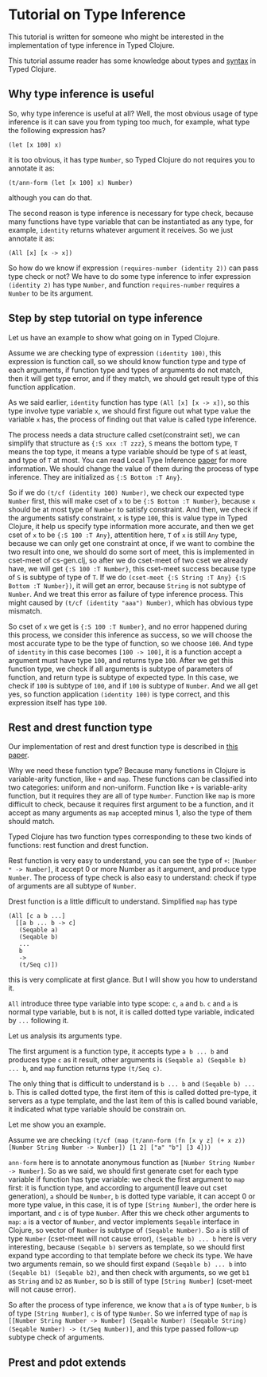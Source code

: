 # Tutorial on Type Inference

This tutorial is written for someone who might be interested in the
implementation of type inference in Typed Clojure.

This tutorial assume reader has some knowledge about types and
[syntax](https://github.com/clojure/core.typed/wiki/Types) in Typed Clojure.

## Why type inference is useful

So, why type inference is useful at all? Well, the most obvious usage of type
inference is it can save you from typing too much, for example, what type the
following expression has?

    (let [x 100] x)

it is too obvious, it has type `Number`, so Typed Clojure do not requires you
to annotate it as:

    (t/ann-form (let [x 100] x) Number)

although you can do that.

The second reason is type inference is necessary for type check, because many
functions have type variable that can be instantiated as any type, for example,
`identity` returns whatever argument it receives. So we just annotate it as:

    (All [x] [x -> x])

So how do we know if expression `(requires-number (identity 2))` can pass type
check or not? We have to do some type inference to infer expression
`(identity 2)` has type `Number`, and function `requires-number` requires a
`Number` to be its argument.

## Step by step tutorial on type inference

Let us have an example to show what going on in Typed Clojure.

Assume we are checking type of expression `(identity 100)`, this expression is
function call, so we should know function type and type of each arguments, if
function type and types of arguments do not match, then it will get type error,
and if they match, we should get result type of this function application.

As we said earlier, `identity` function has type `(All [x] [x -> x])`, so this
type involve type variable `x`, we should first figure out what type value the
variable `x` has, the process of finding out that value is called type
inference.

The process needs a data structure called cset(constraint set), we can
simplify that structure as `{:S xxx :T zzz}`, `S` means the bottom type, `T`
means the top type, it means a type variable should be type of `S` at least,
and type of `T` at most. You can read Local Type Inference
[paper](http://www.cis.upenn.edu/~bcpierce/papers/lti.pdf) for more
information. We should change the value of them during the process of type
inference. They are initialized as `{:S Bottom :T Any}`.

So if we do `(t/cf (identity 100) Number)`, we check our expected type `Number`
first, this will make cset of `x` to be `{:S Bottom :T Number}`, because `x`
should be at most type of `Number` to satisfy constraint. And then, we
check if the arguments satisfy constraint, `x` is type `100`, this is value
type in Typed Clojure, it help us specify type information more accurate, and
then we get cset of `x` to be `{:S 100 :T Any}`, attentition here, `T` of `x`
is still `Any` type, because we can only get one constraint at once, if we want
to combine the two result into one, we should do some sort of meet, this is
implemented in cset-meet of cs-gen.clj, so after we do cset-meet of two cset we
already have, we will get `{:S 100 :T Number}`, this cset-meet success because
type of `S` is subtype of type of `T`. If we do
`(cset-meet {:S String :T Any} {:S Bottom :T Number})`, it will get an error,
because `String` is not subtype of `Number`. And we treat this error as failure
of type inference process. This might caused by
`(t/cf (identity "aaa") Number)`, which has obvious type mismatch.

So cset of `x` we get is `{:S 100 :T Number}`, and no error happened during
this process, we consider this inference as success, so we will choose the most
accurate type to be the type of function, so we choose `100`. And type of
`identity` in this case becomes `[100 -> 100]`, it is a function accept a
argument must have type `100`, and returns type `100`. After we get this
function type, we check if all arguments is subtype of parameters of function,
and return type is subtype of expected type. In this case, we check if `100` is
subtype of `100`, and if `100` is subtype of `Number`. And we all get yes, so
function application `(identity 100)` is type correct, and this expression
itself has type `100`.

## Rest and drest function type

Our implementation of rest and drest function type is described in
[this paper](http://www.ccs.neu.edu/racket/pubs/esop09-sthf.pdf).

Why we need these function type? Because many functions in Clojure is
variable-arity function, like `+` and `map`. These functions can be classified
into two categories: uniform and non-uniform. Function like `+` is
variable-arity function, but it requires they are all of type `Number`.
Function like `map` is more difficult to check, because it requires first
argument to be a function, and it accept as many arguments as `map` accepted
minus 1, also the type of them should match.

Typed Clojure has two function types corresponding to these two kinds of
functions: rest function and drest function.

Rest function is very easy to understand, you can see the type of `+`:
`[Number * -> Number]`, it accept 0 or more Number as it argument, and produce
type `Number`. The process of type check is also easy to understand: check if
type of arguments are all subtype of `Number`.

Drest function is a little difficult to understand. Simplified `map` has type

    (All [c a b ...]
      [[a b ... b -> c]
       (Seqable a)
       (Seqable b)
       ...
       b
       ->
       (t/Seq c)])

this is very complicate at first glance. But I will show you how to understand
it.

`All` introduce three type variable into type scope: `c`, `a` and `b`. `c` and
`a` is normal type variable, but `b` is not, it is called dotted type variable,
indicated by `...` following it.

Let us analysis its arguments type.

The first argument is a function type, it accepts type `a b ... b` and produces
type `c` as it result, other arguments is `(Seqable a) (Seqable b) ... b`, and
`map` function returns type `(t/Seq c)`.

The only thing that is difficult to understand is `b ... b` and
`(Seqable b) ... b`. This is called dotted type, the first item of this is
called dotted pre-type, it servers as a type template, and the last item of
this is called bound variable, it indicated what type variable should be
constrain on.

Let me show you an example.

Assume we are checking
`(t/cf (map (t/ann-form (fn [x y z] (+ x z)) [Number String Number -> Number]) [1 2] ["a" "b"] [3 4]))`

`ann-form` here is to annotate anonymous function as
`[Number String Number -> Number]`. So as we said, we should first generate
cset for each type variable if function has type variable: we check the first
argument to `map` first: it is function type, and according to argument(I leave
out cset generation), `a` should be `Number`, `b` is dotted type variable, it
can accept 0 or more type value, in this case, it is of type `[String Number]`,
the order here is important, and `c` is of type `Number`. After this we check
other arguments to `map`: `a` is a vector of `Number`, and vector implements
`Seqable` interface in Clojure, so vector of `Number` is subtype of
`(Seqable Number)`. So `a` is still of type `Number` (cset-meet will not cause
error), `(Seqable b) ... b` here is very interesting, because `(Seqable b)`
servers as template, so we should first expand type according to that template
before we check its type. We have two arguments remain, so we should first
expand `(Seqable b) ... b` into `(Seqable b1) (Seqable b2)`, and then check
with arguments, so we get `b1` as `String` and `b2` as `Number`, so b is still
of type `[String Number]` (cset-meet will not cause error).

So after the process of type inference, we know that `a` is of type `Number`,
`b` is of type `[String Number]`, `c` is of type `Number`. So we inferred type
of `map` is
`[[Number String Number -> Number] (Seqable Number) (Seqable String) (Seqable Number) -> (t/Seq Number)]`, and this type passed follow-up subtype check of arguments.

## Prest and pdot extends
